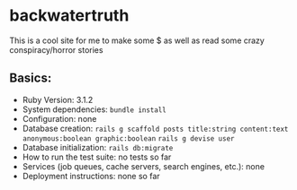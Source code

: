 # backwatertruth

This is a cool site for me to make some $ as well as read some crazy conspiracy/horror stories

## Basics:

* Ruby Version: 3.1.2
* System dependencies: `bundle install`
* Configuration: none
* Database creation: 
    `rails g scaffold posts title:string content:text anonymous:boolean graphic:boolean`
    `rails g devise user`
* Database initialization: `rails db:migrate`
* How to run the test suite: no tests so far
* Services (job queues, cache servers, search engines, etc.): none
* Deployment instructions: none so far
